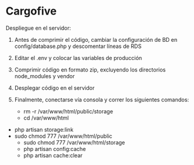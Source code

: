 # Cargofive

Despliegue en el servidor:

1) Antes de comprimir el código, cambiar la configuración de BD en config/database.php y descomentar líneas de RDS

2) Editar el .env y colocar las variables de producción

3) Comprimir código en formato zip, excluyendo los directorios node_modules y vendor

4) Desplegar código en el servidor

5) Finalmente, conectarse vía consola y correr los siguientes comandos:
	
	- rm -r /var/www/html/public/storage
	- cd /var/www/html
  - php artisan storage:link
  - sudo chmod 777 /var/www/html/public
	- sudo chmod 777 /var/www/html/storage
	- php artisan config:cache
	- php artisan cache:clear
